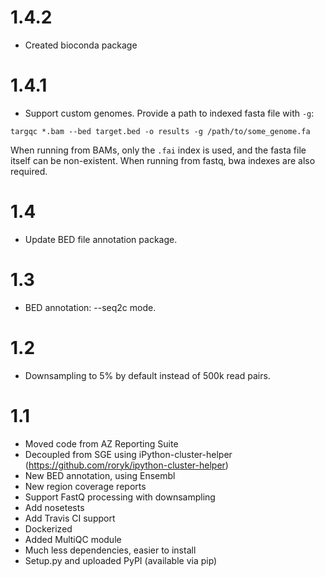 # 1.4.2
- Created bioconda package

# 1.4.1
- Support custom genomes. Provide a path to indexed fasta file with `-g`:
```
targqc *.bam --bed target.bed -o results -g /path/to/some_genome.fa
```
When running from BAMs, only the `.fai` index is used, and the fasta file itself can be non-existent.
When running from fastq, bwa indexes are also required.

# 1.4
- Update BED file annotation package.

# 1.3
- BED annotation: --seq2c mode.

# 1.2
- Downsampling to 5% by default instead of 500k read pairs.

# 1.1
- Moved code from AZ Reporting Suite
- Decoupled from SGE using iPython-cluster-helper (https://github.com/roryk/ipython-cluster-helper)
- New BED annotation, using Ensembl
- New region coverage reports
- Support FastQ processing with downsampling
- Add nosetests
- Add Travis CI support
- Dockerized
- Added MultiQC module
- Much less dependencies, easier to install
- Setup.py and uploaded PyPI (available via pip)